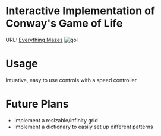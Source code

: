 # Interactive Implementation of Conway's Game of Life
URL: [Everything Mazes](golclone.herokuapp.com)
![gol](https://user-images.githubusercontent.com/79027434/131591399-7dee5541-1abb-42c6-86b7-e3f06455a451.png)

# Usage
Intuative, easy to use controls with a speed controller
# Future Plans
- Implement a resizable/infinity grid
- Implement a dictionary to easily set up different patterns
